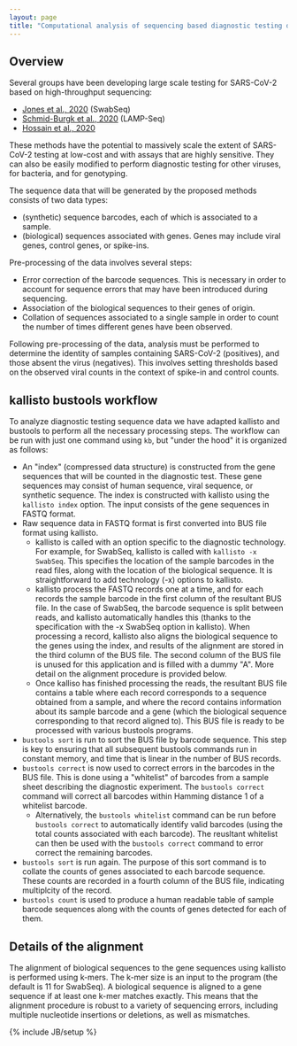 ```yaml
---
layout: page
title: "Computational analysis of sequencing based diagnostic testing data"
---
```


## Overview

Several groups have been developing large scale testing for SARS-CoV-2 based on high-throughput sequencing:

- [Jones et al., 2020](https://www.notion.so/Octant-SwabSeq-Testing-9eb80e793d7e46348038aa80a5a901fd) (SwabSeq)
- [Schmid-Burgk et al., 2020](https://www.biorxiv.org/content/10.1101/2020.04.06.025635v1.abstract) (LAMP-Seq)
- [Hossain et al., 2020](https://docs.google.com/document/d/1kP2w_uTMSep2UxTCOnUhh1TMCjWvHEY0sUUpkJHPYV4/edit)

These methods have the potential to massively scale the extent of SARS-CoV-2 testing at low-cost and with assays that are highly sensitive. They can also be easily modified to perform diagnostic testing for other viruses, for bacteria, and for genotyping.

The sequence data that will be generated by the proposed methods consists of two data types:

- (synthetic) sequence barcodes, each of which is associated to a sample.
- (biological) sequences associated with genes. Genes may include viral genes, control genes, or spike-ins.

Pre-processing of the data involves several steps:

- Error correction of the barcode sequences. This is necessary in order to account for sequence errors that may have been introduced during sequencing.
- Association of the biological sequences to their genes of origin.
- Collation of sequences associated to a single sample in order to count the number of times different genes have been observed.

Following pre-processing of the data, analysis must be performed to determine the identity of samples containing SARS-CoV-2 (positives), and those absent the virus (negatives). This involves setting thresholds based on the observed viral counts in the context of spike-in and control counts.

## kallisto bustools workflow

To analyze diagnostic testing sequence data we have adapted kallisto and bustools to perform all the necessary processing steps. The workflow can be run with just one command using `kb`, but "under the hood" it is organized as follows:

- An "index" (compressed data structure) is constructed from the gene sequences that will be counted in the diagnostic test. These gene sequences may consist of human sequence, viral sequence, or synthetic sequence. The index is constructed with kallisto using the `kallisto index` option. The input consists of the gene sequences in FASTQ format.
- Raw sequence data in FASTQ format is first converted into BUS file format using kallisto. 
  - kallisto is called with an option specific to the diagnostic technology. For example, for SwabSeq, kallisto is called with `kallisto -x SwabSeq`. This specifies the location of the sample barcodes in the read files, along with the location of the biological sequence. It is straightforward to add technology (-x) options to kallisto. 
  - kallisto process the FASTQ records one at a time, and for each records the sample barcode in the first column of the resultant BUS file. In the case of SwabSeq, the barcode sequence is split between reads, and kallisto automatically handles this (thanks to the specification with the -x SwabSeq option in kallisto). When processing a record, kallisto also aligns the biological sequence to the genes using the index, and results of the alignment are stored in the third column of the BUS file. The second column of the BUS file is unused for this application and is filled with a dummy "A". More detail on the alignment procedure is provided below.
  - Once kalliso has finished processing the reads, the resultant BUS file contains a table where each record corresponds to a sequence obtained from a sample, and where the record contains information about its sample barcode and a gene (which the biological sequence corresponding to that record aligned to). This BUS file is ready to be processed with various bustools programs.
- `bustools sort` is run to sort the BUS file by barcode sequence. This step is key to ensuring that all subsequent bustools commands run in constant memory, and time that is linear in the number of BUS records.
- `bustools correct` is now used to correct errors in the barcodes in the BUS file. This is done using a "whitelist" of barcodes from a sample sheet describing the diagnostic experiment. The `bustools correct` command will correct all barcodes within Hamming distance 1 of a whitelist barcode.
  - Alternatively, the `bustools whitelist` command can be run before `bustools correct` to automatically identify valid barcodes (using the total counts associated with each barcode). The reusltant whitelist can then be used with the `bustools correct` command to error correct the remaining barcodes.
- `bustools sort` is run again. The purpose of this sort command is to collate the counts of genes associated to each barcode sequence. These counts are recorded in a fourth column of the BUS file, indicating multiplcity of the record.
- `bustools count` is used to produce a human readable table of sample barcode sequences along with the counts of genes detected for each of them.

## Details of the alignment

The alignment of biological sequences to the gene sequences using kallisto is performed using k-mers. The k-mer size is an input to the program (the default is 11 for SwabSeq). A biological sequence is aligned to a gene sequence if at least one k-mer matches exactly. This means that the alignment procedure is robust to a variety of sequencing errors, including multiple nucleotide insertions or deletions, as well as mismatches. 


{% include JB/setup %}


